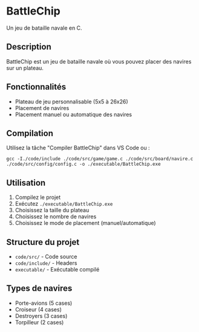 # BattleChip

Un jeu de bataille navale en C.

## Description

BattleChip est un jeu de bataille navale où vous pouvez placer des navires sur un plateau.

## Fonctionnalités

- Plateau de jeu personnalisable (5x5 à 26x26)
- Placement de navires
- Placement manuel ou automatique des navires

## Compilation

Utilisez la tâche "Compiler BattleChip" dans VS Code ou :

```
gcc -I./code/include ./code/src/game/game.c ./code/src/board/navire.c ./code/src/config/config.c -o ./executable/BattleChip.exe
```

## Utilisation

1. Compilez le projet
2. Exécutez `./executable/BattleChip.exe`
3. Choisissez la taille du plateau
4. Choisissez le nombre de navires
5. Choisissez le mode de placement (manuel/automatique)

## Structure du projet

- `code/src/` - Code source
- `code/include/` - Headers
- `executable/` - Exécutable compilé

## Types de navires

- Porte-avions (5 cases)
- Croiseur (4 cases)
- Destroyers (3 cases)
- Torpilleur (2 cases)
